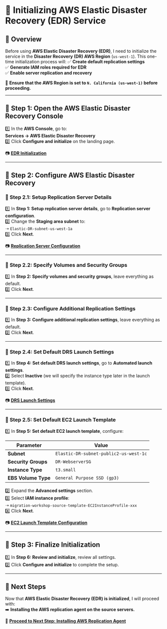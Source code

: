 # **🔹 Initializing AWS Elastic Disaster Recovery (EDR) Service**

## **📌 Overview**
Before using **AWS Elastic Disaster Recovery (EDR)**, I need to initialize the service in the **Disaster Recovery (DR) AWS Region** (`us-west-1`). This one-time initialization process will:
✅ **Create default replication settings**  
✅ **Generate IAM roles required for EDR**  
✅ **Enable server replication and recovery**  

📌 **Ensure that the AWS Region is set to `N. California (us-west-1)` before proceeding.**  

---

## **📍 Step 1: Open the AWS Elastic Disaster Recovery Console**
1️⃣ In the **AWS Console**, go to:  
   **Services → AWS Elastic Disaster Recovery**  
2️⃣ Click **Configure and initialize** on the landing page.  

📷 **[EDR Initialization](./images/edr-init.png)**  

---

## **📍 Step 2: Configure AWS Elastic Disaster Recovery**
### **🔹 Step 2.1: Setup Replication Server Details**
1️⃣ In **Step 1: Setup replication server details**, go to **Replication server configuration**.  
2️⃣ Change the **Staging area subnet** to:  
   ➝ `Elastic-DR-subnet-us-west-1a`  
3️⃣ Click **Next**.  

📷 **[Replication Server Configuration](./images/step1-replication-server-config.png)**  

---

### **🔹 Step 2.2: Specify Volumes and Security Groups**
1️⃣ In **Step 2: Specify volumes and security groups**, leave everything as default.  
2️⃣ Click **Next**.  

---

### **🔹 Step 2.3: Configure Additional Replication Settings**
1️⃣ In **Step 3: Configure additional replication settings**, leave everything as default.  
2️⃣ Click **Next**.  

---

### **🔹 Step 2.4: Set Default DRS Launch Settings**
1️⃣ In **Step 4: Set default DRS launch settings**, go to **Automated launch settings**.  
2️⃣ Select **Inactive** (we will specify the instance type later in the launch template).  
3️⃣ Click **Next**.  

📷 **[DRS Launch Settings](./images/step4-replication-launch-settings.png)**  

---

### **🔹 Step 2.5: Set Default EC2 Launch Template**
1️⃣ In **Step 5: Set default EC2 launch template**, configure:

| **Parameter**         | **Value**                                      |
|-----------------------|-----------------------------------------------|
| **Subnet**           | `Elastic-DR-subnet-public2-us-west-1c` |
| **Security Groups**   | `DR-WebserverSG` |
| **Instance Type**     | `t3.small` |
| **EBS Volume Type**   | `General Purpose SSD (gp3)` |

2️⃣ Expand the **Advanced settings** section.  
3️⃣ Select **IAM instance profile**:  
   ➝ `migration-workshop-source-template-EC2InstanceProfile-xxx`  
4️⃣ Click **Next**.  

📷 **[EC2 Launch Template Configuration](./images/step5-ec2-launch-settings.png)**  

---

## **📍 Step 3: Finalize Initialization**
1️⃣ In **Step 6: Review and initialize**, review all settings.  
2️⃣ Click **Configure and initialize** to complete the setup.  

---

## **🚀 Next Steps**
Now that **AWS Elastic Disaster Recovery (EDR) is initialized**, I will proceed with:  
➡️ **Installing the AWS replication agent on the source servers.**  

📌 **[Proceed to Next Step: Installing AWS Replication Agent](./elastic-disaster-recovery-replication.md)**  
